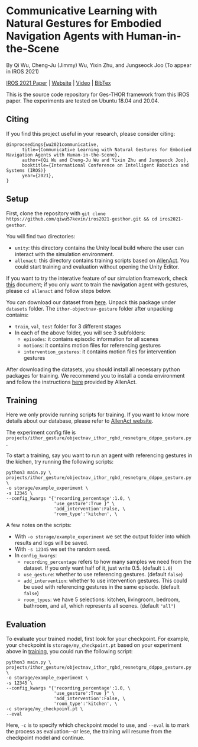 # Communicative Learning with Natural Gestures for Embodied Navigation Agents with Human-in-the-Scene
By Qi Wu, Cheng-Ju (Jimmy) Wu, Yixin Zhu, and Jungseock Joo (To appear in IROS 2021)

[IROS 2021 Paper](https://arxiv.org/pdf/2108.02846.pdf) | [Website](https://sites.google.com/view/iros2021-gesthor/home) | [Video]() | [BibTex](#citing)

This is the source code repository for Ges-THOR framework from this IROS paper. The experiments are tested on Ubuntu 18.04 and 20.04.

## Citing

If you find this project useful in your research, please consider citing:

```
@inproceedings{wu2021communicative,
      title={Communicative Learning with Natural Gestures for Embodied Navigation Agents with Human-in-the-Scene}, 
      author={Qi Wu and Cheng-Ju Wu and Yixin Zhu and Jungseock Joo},
      booktitle={International Conference on Intelligent Robotics and Systems (IROS)}
      year={2021},
}
```

## Setup
First, clone the repository with `git clone https://github.com/qiwu57kevin/iros2021-gesthor.git && cd iros2021-gesthor`.

You will find two directories:
- `unity`: this directory contains the Unity local build where the user can interact with the simulation environment.
- `allenact`: this directory contains training scripts based on [AllenAct](https://github.com/allenai/allenact/). You could start training and evaluation without opening the Unity Editor.

If you want to try the interative feature of our simulation framework, check [this](GESTHOR-UNITY.md) document; if you only want to train the navigation agent with gestures, please `cd allenact` and follow steps below.

You can download our dataset from [here](https://drive.google.com/file/d/1_LlxxAfeitGf4iIRbkmaPgj1YaEei1ss/view?usp=sharing). Unpack this package under `datasets` folder. The `ithor-objectnav-gesture` folder after unpacking contains:
- `train`, `val`, `test` folder for 3 different stages
- In each of the above folder, you will see 3 subfolders:
    - `episodes`: it contains episodic information for all scenes
    - `motions`: it contains motion files for referencing gestures
    - `intervention_gestures`: it contains motion files for intervention gestures

After downloading the datasets, you should install all necessary python packages for training. We recommend you to install a conda environment and follow the instructions [here](https://allenact.org/installation/installation-allenact/#installing-a-conda-environment) provided by AllenAct.

## Training

Here we only provide running scripts for training. If you want to know more details about our database, please refer to [AllenAct website](https://allenact.org/).

The experiment config file is `projects/ithor_gesture/objectnav_ithor_rgbd_resnetgru_ddppo_gesture.py`.

To start a training, say you want to run an agent with referencing gestures in the kichen, try running the following scripts:

```
python3 main.py \
projects/ithor_gesture/objectnav_ithor_rgbd_resnetgru_ddppo_gesture.py \
-o storage/example_experiment \
-s 12345 \ 
--config_kwargs "{'recording_percentage':1.0, \
                  'use_gesture':True }" \
				  'add_intervention':False, \
				  'room_type':'kitchen', \
```

A few notes on the scripts:
- With `-o storage/example_experiment` we set the output folder into which results and logs will be saved.
- With `-s 12345` we set the random seed.
- In `config_kwargs`:
    - `recording_percentage` refers to how many samples we need from the dataset. If you only want half of it, just write 0.5. (default `1.0`)
    - `use_gesture`: whether to use referencing gestures. (default `false`)
    - `add_intervention`: whether to use intervention gestures. This could be used with referencing gestures in the same episode. (default `false`)
    - `room_types`: we have 5 selections: kitchen, livingroom, bedroom, bathroom, and all, which represents all scenes. (default `"all"`)

## Evaluation

To evaluate your trained model, first look for your checkpoint. For example, your checkpoint is `storage/my_checkpoint.pt` based on your experiment above in [training](#training), you could run the following script:

```
python3 main.py \
projects/ithor_gesture/objectnav_ithor_rgbd_resnetgru_ddppo_gesture.py \
-o storage/example_experiment \
-s 12345 \ 
--config_kwargs "{'recording_percentage':1.0, \
                  'use_gesture':True }" \
				  'add_intervention':False, \
				  'room_type':'kitchen', \
-c storage/my_checkpoint.pt \
--eval
```

Here, `-c` is to specify which checkpoint model to use, and `--eval` is to mark the process as evaluation--or lese, the training will resume from the checkpoint model and continue.